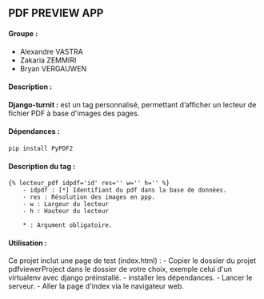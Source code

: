 ## PDF PREVIEW APP

#### Groupe : 
- Alexandre VASTRA
- Zakaria ZEMMIRI
- Bryan VERGAUWEN 
 	 

#### Description :
**Django-turnit :** est un tag personnalisé, permettant d’afficher un lecteur de fichier PDF à base d'images des pages.

#### Dépendances :
	pip install PyPDF2
	
#### Description du tag :
	{% lecteur_pdf idpdf='id' res='' w='' h='' %} 
		- idpdf : [*] Identifiant du pdf dans la base de données.
		- res : Résolution des images en ppp. 
		- w : Largeur du lecteur
		- h : Hauteur du lecteur
	
		* : Argument obligatoire.

#### Utilisation :
Ce projet inclut une page de test (index.html) :
	- Copier le dossier du projet pdfviewerProject dans le dossier de votre choix, exemple celui d'un virtualenv avec django préinstallé.
	- installer les dépendances.
	- Lancer le serveur.
	- Aller la page d'index via le navigateur web.

